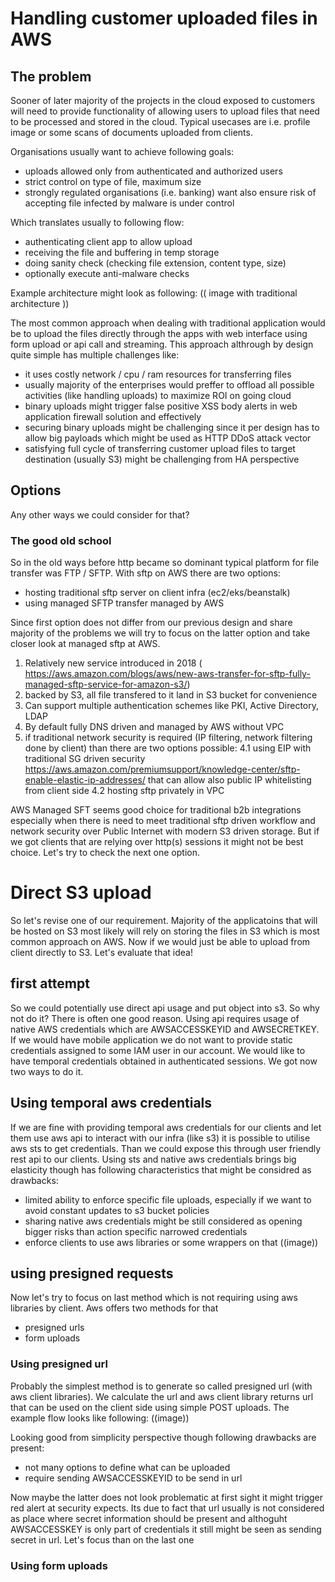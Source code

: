 # Handling customer uploaded files in AWS
## The problem
Sooner of later majority of the projects in the cloud exposed to customers will need to provide functionality of allowing users to upload files that need to be processed and stored in the cloud. Typical usecases are i.e. profile image or some scans of documents uploaded from clients.

Organisations usually want to achieve following goals:
- uploads allowed only from authenticated and authorized users
- strict control on type of file, maximum size
- strongly regulated organisations (i.e. banking) want also ensure risk of accepting file infected by malware is under control

Which translates usually to following flow:
- authenticating client app to allow upload
- receiving the file and buffering in temp storage
- doing sanity check (checking file extension, content type, size)
- optionally execute anti-malware checks

Example architecture might look as following:
(( image with traditional architecture ))

The most common approach when dealing with traditional application would be to upload the files directly through the apps with web interface using form upload or api call and streaming. This approach althrough by design quite simple has multiple challenges like: 

- it uses costly network / cpu / ram resources for transferring files
- usually majority of the enterprises would preffer to offload all possible activities (like handling uploads) to maximize ROI on going cloud
- binary uploads might trigger false positive XSS body alerts in web application firewall solution and effectively
- securing binary uploads might be challenging since it per design has to allow big payloads which might be used as HTTP DDoS attack vector
- satisfying full cycle of transferring customer upload files to target destination (usually S3) might be challenging from HA perspective

## Options

Any other ways we could consider for that?
### The good old school
So in the old ways before http became so dominant typical platform for file transfer was FTP / SFTP. With sftp on AWS there are two options:
- hosting traditional sftp server on client infra (ec2/eks/beanstalk)
- using managed SFTP transfer managed by AWS

Since first option does not differ from our previous design and share majority of the problems we will try to focus on the latter option and take closer look at managed sftp at AWS. 

1. Relatively new service introduced in 2018 ( https://aws.amazon.com/blogs/aws/new-aws-transfer-for-sftp-fully-managed-sftp-service-for-amazon-s3/)
2. backed by S3, all file transfered to it land in S3 bucket for convenience
2. Can support multiple authentication schemes like PKI, Active Directory, LDAP
3. By default fully DNS driven and managed by AWS without VPC
4. if traditional network security is required (IP filtering, network filtering done by client) than there are two options possible:
4.1 using EIP with traditional SG driven security https://aws.amazon.com/premiumsupport/knowledge-center/sftp-enable-elastic-ip-addresses/ that can allow also public IP whitelisting from client side
4.2 hosting sftp privately in VPC

AWS Managed SFT seems good choice for traditional b2b integrations especially when there is need to meet traditional sftp driven workflow and network security over Public Internet with modern S3 driven storage. 
But if we got clients that are relying over http(s) sessions it might not be best choice. Let's try to check the next one option.

# Direct S3 upload
So let's revise one of our requirement. Majority of the applicatoins that will be hosted on S3 most likely will rely on storing the files in S3 which is most common approach on AWS. Now if we would  just be able to upload from client directly to S3. Let's evaluate that idea!

## first attempt
So we could potentially use direct api usage and put object into s3. So why not do it? There is often one good reason. Using api requires usage of native AWS credentials which are AWSACCESSKEYID and AWSECRETKEY. If we would have mobile application we do not want to provide static credentials assigned to some IAM user in our account. We would like to have temporal credentials obtained in authenticated sessions. We got now two ways to do it. 

## Using temporal aws credentials
If we are fine with providing temporal aws credentials for our clients and let them use aws api to interact with our infra (like s3) it is possible to utilise aws sts to get credentials. Than we could expose this through user friendly rest api to our clients. Using sts and native aws credentials brings big elasticity though has following characteristics that might be considred as drawbacks:
- limited ability to enforce specific file uploads, especially if we want to avoid constant updates to s3 bucket policies
- sharing native aws credentials might be still considered as opening bigger risks than action specific narrowed credentials
- enforce clients to use aws libraries or some wrappers on that
((image))

## using presigned requests
Now let's try to focus on last method which is not requiring using aws libraries by client. Aws offers two methods for that
- presigned urls
- form uploads

### Using presigned url
Probably the simplest method is to generate so called presigned url (with aws client libraries). We calculate the url and aws client library returns url that can be used on the client side using simple POST uploads. The example flow looks like following:
((image))

Looking good from simplicity perspective though following drawbacks are present:
- not many options to define what can be uploaded 
- require sending AWSACCESSKEYID to be send in url

Now maybe the latter does not look problematic at first sight it might trigger red alert at security expects. Its due to fact that url usually is not considered as place where secret information should be present and althoguht AWSACCESSKEY is only part of credentials it still might be seen as sending secret in url. Let's focus than on the last one

### Using form uploads


 
  
